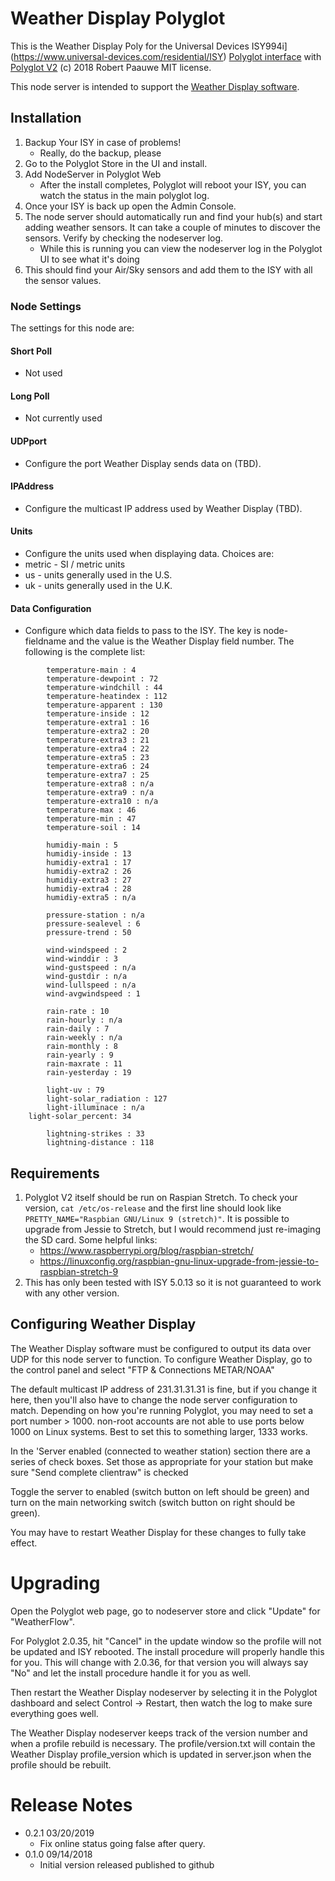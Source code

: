 
# Weather Display Polyglot

This is the Weather Display Poly for the Universal Devices ISY994i](https://www.universal-devices.com/residential/ISY) [Polyglot interface](http://www.universal-devices.com/developers/polyglot/docs/) with  [Polyglot V2](https://github.com/Einstein42/udi-polyglotv2)
(c) 2018 Robert Paauwe
MIT license.

This node server is intended to support the [Weather Display software](http://www.weather-display.com/).

## Installation

1. Backup Your ISY in case of problems!
   * Really, do the backup, please
2. Go to the Polyglot Store in the UI and install.
3. Add NodeServer in Polyglot Web
   * After the install completes, Polyglot will reboot your ISY, you can watch the status in the main polyglot log.
4. Once your ISY is back up open the Admin Console.
5. The node server should automatically run and find your hub(s) and start adding weather sensors.  It can take a couple of minutes to discover the sensors. Verify by checking the nodeserver log. 
   * While this is running you can view the nodeserver log in the Polyglot UI to see what it's doing
6. This should find your Air/Sky sensors and add them to the ISY with all the sensor values.

### Node Settings
The settings for this node are:

#### Short Poll
   * Not used
#### Long Poll
   * Not currently used
#### UDPport
   * Configure the port Weather Display sends data on (TBD).
#### IPAddress
   * Configure the multicast IP address used by Weather Display (TBD).
#### Units
   * Configure the units used when displaying data. Choices are:
   *   metric - SI / metric units
   *   us     - units generally used in the U.S.
   *   uk     - units generally used in the U.K.
#### Data Configuration
   * Configure which data fields to pass to the ISY. The key is node-fieldname
     and the value is the Weather Display field number.  The following is 
     the complete list:

```
        temperature-main : 4
        temperature-dewpoint : 72
        temperature-windchill : 44
        temperature-heatindex : 112
        temperature-apparent : 130
        temperature-inside : 12
        temperature-extra1 : 16
        temperature-extra2 : 20
        temperature-extra3 : 21
        temperature-extra4 : 22
        temperature-extra5 : 23
        temperature-extra6 : 24
        temperature-extra7 : 25
        temperature-extra8 : n/a
        temperature-extra9 : n/a
        temperature-extra10 : n/a
        temperature-max : 46
        temperature-min : 47
        temperature-soil : 14 

        humidiy-main : 5
        humidiy-inside : 13
        humidiy-extra1 : 17
        humidiy-extra2 : 26
        humidiy-extra3 : 27
        humidiy-extra4 : 28
        humidiy-extra5 : n/a

        pressure-station : n/a
        pressure-sealevel : 6
        pressure-trend : 50

        wind-windspeed : 2
        wind-winddir : 3
        wind-gustspeed : n/a
        wind-gustdir : n/a
        wind-lullspeed : n/a
        wind-avgwindspeed : 1

        rain-rate : 10
        rain-hourly : n/a
        rain-daily : 7
        rain-weekly : n/a
        rain-monthly : 8
        rain-yearly : 9
        rain-maxrate : 11
        rain-yesterday : 19

        light-uv : 79
        light-solar_radiation : 127
        light-illuminace : n/a
	light-solar_percent: 34

        lightning-strikes : 33
        lightning-distance : 118
```


## Requirements

1. Polyglot V2 itself should be run on Raspian Stretch.
  To check your version, ```cat /etc/os-release``` and the first line should look like
  ```PRETTY_NAME="Raspbian GNU/Linux 9 (stretch)"```. It is possible to upgrade from Jessie to
  Stretch, but I would recommend just re-imaging the SD card.  Some helpful links:
   * https://www.raspberrypi.org/blog/raspbian-stretch/
   * https://linuxconfig.org/raspbian-gnu-linux-upgrade-from-jessie-to-raspbian-stretch-9
2. This has only been tested with ISY 5.0.13 so it is not guaranteed to work with any other version.

## Configuring Weather Display

The Weather Display software must be configured to output its data over UDP
for this node server to function.  To configure Weather Display, go to the
control panel and select "FTP & Connections METAR/NOAA"

The default multicast IP address of 231.31.31.31 is fine, but if you change it here, then you'll also have to change the node server configuration to match. Depending on how you're running Polyglot, you may need to set a port number > 1000.
non-root accounts are not able to use ports below 1000 on Linux systems.  Best to set this to something larger, 1333 works.

In the 'Server enabled (connected to weather station) section there are a series of check boxes. Set those as appropriate for your station but make sure "Send complete clientraw" is checked

Toggle the server to enabled (switch button on left should be green) and turn on the main networking switch (switch button on right should be green). 

You may have to restart Weather Display for these changes to fully take effect.

# Upgrading

Open the Polyglot web page, go to nodeserver store and click "Update" for "WeatherFlow".

For Polyglot 2.0.35, hit "Cancel" in the update window so the profile will not be updated and ISY rebooted.  The install procedure will properly handle this for you.  This will change with 2.0.36, for that version you will always say "No" and let the install procedure handle it for you as well.

Then restart the Weather Display nodeserver by selecting it in the Polyglot dashboard and select Control -> Restart, then watch the log to make sure everything goes well.

The Weather Display nodeserver keeps track of the version number and when a profile rebuild is necessary.  The profile/version.txt will contain the Weather Display profile_version which is updated in server.json when the profile should be rebuilt.

# Release Notes

- 0.2.1 03/20/2019
   - Fix online status going false after query.
- 0.1.0 09/14/2018
   - Initial version released published to github
